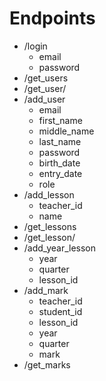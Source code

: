 # Endpoints
- /login
    - email
    - password
- /get_users
- /get_user/<uid>
- /add_user
    - email
    - first_name
    - middle_name
    - last_name
    - password
    - birth_date
    - entry_date
    - role
- /add_lesson
    - teacher_id
    - name
- /get_lessons
- /get_lesson/<uid>
- /add_year_lesson
    - year
    - quarter
    - lesson_id
- /add_mark
    - teacher_id
    - student_id
    - lesson_id
    - year
    - quarter
    - mark
- /get_marks